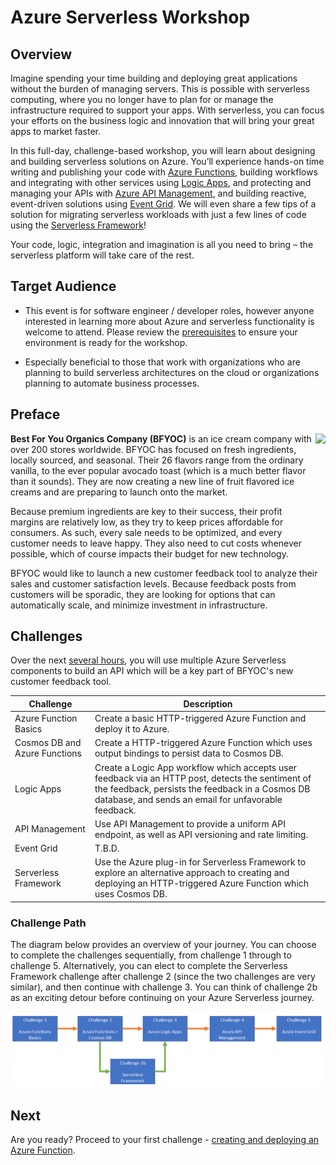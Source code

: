 # Azure Serverless Workshop

## Overview

Imagine spending your time building and deploying great applications without the burden of managing servers. This is possible with serverless computing, where you no longer have to plan for or manage the infrastructure required to support your apps. With serverless, you can focus your efforts on the business logic and innovation that will bring your great apps to market faster.

In this full-day, challenge-based workshop, you will learn about designing and building serverless solutions on Azure. You’ll experience hands-on time writing and publishing your code with [Azure Functions](https://azure.microsoft.com/en-us/services/functions/), building workflows and integrating with other services using [Logic Apps](https://azure.microsoft.com/en-us/services/logic-apps/), and protecting and managing your APIs with [Azure API Management](https://azure.microsoft.com/en-us/services/api-management/), and building reactive, event-driven solutions using [Event Grid](https://azure.microsoft.com/en-us/services/event-grid/). We will even share a few tips of a solution for migrating serverless workloads with just a few lines of code using the [Serverless Framework](https://serverless.com/)!

Your code, logic, integration and imagination is all you need to bring – the serverless platform will take care of the rest.  

## Target Audience

* This event is for software engineer / developer roles, however anyone interested in learning more about Azure and serverless functionality is welcome to attend.  Please review the [prerequisites](./prereqs.md) to ensure your environment is ready for the workshop.

* Especially beneficial to those that work with organizations who are planning to build serverless architectures on the cloud or organizations planning to automate business processes.

## Preface

<img style="float: right;" height="160" src="https://serverlessoh.azureedge.net/public/ice-cream-2202561_320-circle.jpg" />

**Best For You Organics Company (BFYOC)** is an ice cream company with over 200 stores worldwide. BFYOC has focused on fresh ingredients, locally sourced, and seasonal. Their 26 flavors range from the ordinary vanilla, to the ever popular avocado toast (which is a much better flavor than it sounds). They are now creating a new line of fruit flavored ice creams and are preparing to launch onto the market.

Because premium ingredients are key to their success, their profit margins are relatively low, as they try to keep prices affordable for consumers. As such, every sale needs to be optimized, and every customer needs to leave happy. They also need to cut costs whenever possible, which of course impacts their budget for new technology.

BFYOC would like to launch a new customer feedback tool to analyze their sales and customer satisfaction levels. Because feedback posts from customers will be sporadic, they are looking for options that can automatically scale, and minimize investment in infrastructure.

## Challenges

Over the next [several hours](./agenda.md), you will use multiple Azure Serverless components to build an API which will be a key part of BFYOC's new customer feedback tool.

| Challenge                      | Description       |
|--------------------------------|-------------------|
| Azure Function Basics          | Create a basic HTTP-triggered Azure Function and deploy it to Azure.  |
| Cosmos DB and Azure Functions  | Create a HTTP-triggered Azure Function which uses output bindings to persist data to Cosmos DB.  |
| Logic Apps                     | Create a Logic App workflow which accepts user feedback via an HTTP post, detects the sentiment of the feedback, persists the feedback in a Cosmos DB database, and sends an email for unfavorable feedback.  |
| API Management                 | Use API Management to provide a uniform API endpoint, as well as API versioning and rate limiting.  |
| Event Grid                     | T.B.D.  |
| Serverless Framework           | Use the Azure plug-in for Serverless Framework to explore an alternative approach to creating and deploying an HTTP-triggered Azure Function which uses Cosmos DB.  |

### Challenge Path

The diagram below provides an overview of your journey. You can choose to complete the challenges sequentially, from challenge 1 through to challenge 5.  Alternatively, you can elect to complete the Serverless Framework challenge after challenge 2 (since the two challenges are very similar), and then continue with challenge 3.  You can think of challenge 2b as an exciting detour before continuing on your Azure Serverless journey.

![Challenge Path Overview](./Images/challenge-path.png)

## Next

Are you ready?  Proceed to your first challenge - [creating and deploying an Azure Function](./Challenge-1-Azure-Function-Basics/readme.md).
